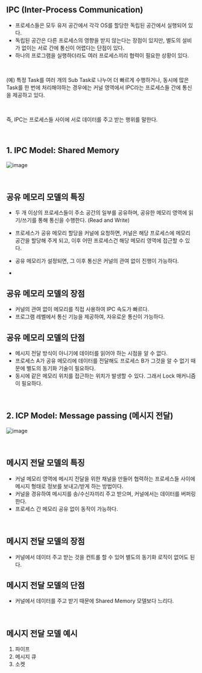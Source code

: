 ## IPC (Inter-Process Communication)
- 프로세스들은 모두 유저 공간에서 각각 OS를 할당한 독립된 공간에서 실행되어 있다.
- 독립된 공간은 다른 프로세스의 영향을 받지 않는다는 장점이 있지만, 별도의 설비가 없이는 서로 간에 통신이 어렵다는 단점이 있다.
- 하나의 프로그램을 실행하더라도 여러 프로세스끼리 협력이 필요한 상황이 있다.

</br>

(예) 특정 Task를 여러 개의 Sub Task로 나누어 더 빠르게 수행하거나, 동시에 많은 Task를 한 번에 처리해야하는 경우에는 커널 영역에서 IPC라는 프로세스들 간에 통신을 제공하고 있다.

</br>

즉, IPC는 프로세스들 사이에 서로 데이터를 주고 받는 행위를 말한다.

</br>

## 1. IPC Model: Shared Memory
![image](https://github.com/leesuuuuumm/CS-study_for_interview/assets/58407737/94b88227-a5d9-43ad-b32d-1635bdd4e4b5)

</br>

## 공유 메모리 모델의 특징
- 두 개 이상의 프로세스들이 주소 공간의 일부를 공유하며, 공유한 메모리 영역에 읽기/쓰기를 통해 통신을 수행한다. (Read and Write)
- 프로세스가 공유 메모리 할당을 커널에 요청하면, 커널은 해당 프로세스에 메모리 공간을 할당해 주게 되고, 이후 어떤 프로세스건 해당 메모리 영역에 접근할 수 있다.
- 공유 메모리가 설정되면, 그 이후 통신은 커널의 관여 없이 진행이 가능하다.

- </br>

## 공유 메모리 모델의 장점
- 커널의 관여 없이 메모리를 직접 사용하여 IPC 속도가 빠르다.
- 프로그램 레벨에서 통신 기능을 제공하여, 자유로운 통신이 가능하다.


## 공유 메모리 모델의 단점
- 메시지 전달 방식이 아니기에 데이터를 읽어야 하는 시점을 알 수 없다.
- 프로세스 A가 공유 메모리에 데이터를 전달해도 프로세스 B가 그것을 알 수 없기 때문에 별도의 동기화 기술이 필요하다.
- 동시에 같은 메모리 위치를 접근하는 위치가 발생할 수 있다. 그래서 Lock 매커니즘이 필요하다.

</br>

## 2. ICP Model: Message passing (메시지 전달)
![image](https://github.com/leesuuuuumm/CS-study_for_interview/assets/58407737/bf486144-b7d2-4cc7-b563-fdf3235fe300)

</br>

## 메시지 전달 모델의 특징
- 커널 메모리 영역에 메시지 전달을 위한 채널을 만들어 협력하는 프로세스들 사이에 메시지 형태로 정보를 보내고/받게 하는 방법이다.
- 커널을 경유하여 메시지를 송/수신자끼리 주고 받으며, 커널에서는 데이터를 버퍼링한다.
- 프로세스 간 메모리 공유 없이 동작이 가능하다.

</br>

## 메시지 전달 모델의 장점
- 커널에서 데이터 주고 받는 것을 컨트롤 할 수 있어 별도의 동기화 로직이 없어도 된다.

## 메시지 전달 모델의 단점
- 커널에서 데이터를 주고 받기 때문에 Shared Memory 모델보다 느리다.

</br>

## 메시지 전달 모델 예시
1. 파이프
2. 메시지 큐
3. 소켓


</br>
